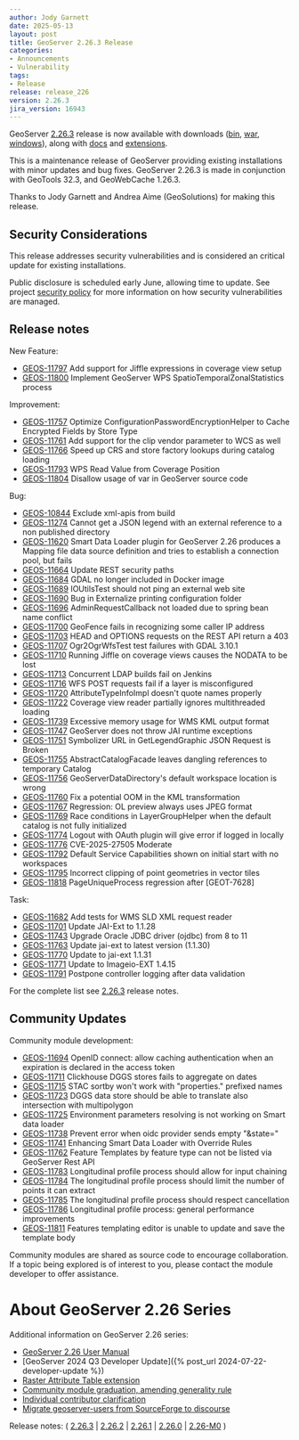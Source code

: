 ```yaml
---
author: Jody Garnett
date: 2025-05-13
layout: post
title: GeoServer 2.26.3 Release
categories:
- Announcements
- Vulnerability
tags:
- Release
release: release_226
version: 2.26.3
jira_version: 16943
--- 
```


GeoServer [2.26.3](/release/2.26.3/) release is now available
with downloads
([bin](https://sourceforge.net/projects/geoserver/files/GeoServer/2.26.3/geoserver-2.26.3-bin.zip/download),
[war](https://sourceforge.net/projects/geoserver/files/GeoServer/2.26.3/geoserver-2.26.3-war.zip/download),
[windows](https://sourceforge.net/projects/geoserver/files/GeoServer/2.26.3/GeoServer-2.26.3-winsetup.exe/download)), along with 
[docs](https://sourceforge.net/projects/geoserver/files/GeoServer/2.26.3/geoserver-2.26.3-htmldoc.zip/download) and
[extensions](https://sourceforge.net/projects/geoserver/files/GeoServer/2.26.3/extensions/).

This is a maintenance release of GeoServer providing existing installations with minor updates and bug fixes.
GeoServer 2.26.3 is made in conjunction with GeoTools 32.3, and GeoWebCache 1.26.3. 

Thanks to Jody Garnett and Andrea Aime (GeoSolutions) for making this release. 

## Security Considerations

This release addresses security vulnerabilities and is considered an critical update for existing installations.

<!-- update cve list details when disclosed -->

Public disclosure is scheduled early June, allowing time to update. See project [security policy](https://github.com/geoserver/geoserver/blob/main/SECURITY.md) for more information on how security vulnerabilities are managed. 

## Release notes

New Feature:

* [GEOS-11797](https://osgeo-org.atlassian.net/browse/GEOS-11797) Add support for Jiffle expressions in coverage view setup
* [GEOS-11800](https://osgeo-org.atlassian.net/browse/GEOS-11800) Implement GeoServer WPS SpatioTemporalZonalStatistics process

Improvement:

* [GEOS-11757](https://osgeo-org.atlassian.net/browse/GEOS-11757) Optimize ConfigurationPasswordEncryptionHelper to Cache Encrypted Fields by Store Type
* [GEOS-11761](https://osgeo-org.atlassian.net/browse/GEOS-11761) Add support for the clip vendor parameter to WCS as well
* [GEOS-11766](https://osgeo-org.atlassian.net/browse/GEOS-11766) Speed up CRS and store factory lookups during catalog loading
* [GEOS-11793](https://osgeo-org.atlassian.net/browse/GEOS-11793) WPS Read Value from Coverage Position
* [GEOS-11804](https://osgeo-org.atlassian.net/browse/GEOS-11804) Disallow usage of var in GeoServer source code

Bug:

* [GEOS-10844](https://osgeo-org.atlassian.net/browse/GEOS-10844) Exclude xml-apis from build
* [GEOS-11274](https://osgeo-org.atlassian.net/browse/GEOS-11274) Cannot get a JSON legend with an external reference to a non published directory
* [GEOS-11620](https://osgeo-org.atlassian.net/browse/GEOS-11620) Smart Data Loader plugin for GeoServer 2.26 produces a Mapping file data source definition and tries to establish a connection pool, but fails
* [GEOS-11664](https://osgeo-org.atlassian.net/browse/GEOS-11664) Update REST security paths
* [GEOS-11684](https://osgeo-org.atlassian.net/browse/GEOS-11684) GDAL no longer included in Docker image
* [GEOS-11689](https://osgeo-org.atlassian.net/browse/GEOS-11689) IOUtilsTest should not ping an external web site
* [GEOS-11690](https://osgeo-org.atlassian.net/browse/GEOS-11690) Bug in Externalize printing configuration folder
* [GEOS-11696](https://osgeo-org.atlassian.net/browse/GEOS-11696) AdminRequestCallback not loaded due to spring bean name conflict
* [GEOS-11700](https://osgeo-org.atlassian.net/browse/GEOS-11700) GeoFence fails in recognizing some caller IP address
* [GEOS-11703](https://osgeo-org.atlassian.net/browse/GEOS-11703) HEAD and OPTIONS requests on the REST API return a 403
* [GEOS-11707](https://osgeo-org.atlassian.net/browse/GEOS-11707) Ogr2OgrWfsTest test failures with GDAL 3.10.1
* [GEOS-11710](https://osgeo-org.atlassian.net/browse/GEOS-11710) Running Jiffle on coverage views causes the NODATA to be lost
* [GEOS-11713](https://osgeo-org.atlassian.net/browse/GEOS-11713) Concurrent LDAP builds fail on Jenkins
* [GEOS-11716](https://osgeo-org.atlassian.net/browse/GEOS-11716) WFS POST requests fail if a layer is misconfigured
* [GEOS-11720](https://osgeo-org.atlassian.net/browse/GEOS-11720) AttributeTypeInfoImpl doesn't quote names properly
* [GEOS-11722](https://osgeo-org.atlassian.net/browse/GEOS-11722) Coverage view reader partially ignores multithreaded loading
* [GEOS-11739](https://osgeo-org.atlassian.net/browse/GEOS-11739) Excessive memory usage for WMS KML output format
* [GEOS-11747](https://osgeo-org.atlassian.net/browse/GEOS-11747) GeoServer does not throw JAI runtime exceptions
* [GEOS-11751](https://osgeo-org.atlassian.net/browse/GEOS-11751) Symbolizer URL in GetLegendGraphic JSON Request is Broken
* [GEOS-11755](https://osgeo-org.atlassian.net/browse/GEOS-11755) AbstractCatalogFacade leaves dangling references to temporary Catalog
* [GEOS-11756](https://osgeo-org.atlassian.net/browse/GEOS-11756) GeoServerDataDirectory's default workspace location is wrong
* [GEOS-11760](https://osgeo-org.atlassian.net/browse/GEOS-11760) Fix a potential OOM in the KML transformation
* [GEOS-11767](https://osgeo-org.atlassian.net/browse/GEOS-11767) Regression: OL preview always uses JPEG format
* [GEOS-11769](https://osgeo-org.atlassian.net/browse/GEOS-11769) Race conditions in LayerGroupHelper when the default catalog is not fully initialized
* [GEOS-11774](https://osgeo-org.atlassian.net/browse/GEOS-11774) Logout with OAuth plugin will give error if logged in locally
* [GEOS-11776](https://osgeo-org.atlassian.net/browse/GEOS-11776) CVE-2025-27505 Moderate
* [GEOS-11792](https://osgeo-org.atlassian.net/browse/GEOS-11792) Default Service Capabilities shown on initial start with no workspaces
* [GEOS-11795](https://osgeo-org.atlassian.net/browse/GEOS-11795) Incorrect clipping of point geometries in vector tiles
* [GEOS-11818](https://osgeo-org.atlassian.net/browse/GEOS-11818) PageUniqueProcess regression after [GEOT-7628]

Task:

* [GEOS-11682](https://osgeo-org.atlassian.net/browse/GEOS-11682) Add tests for WMS SLD XML request reader
* [GEOS-11701](https://osgeo-org.atlassian.net/browse/GEOS-11701) Update JAI-Ext to 1.1.28
* [GEOS-11743](https://osgeo-org.atlassian.net/browse/GEOS-11743) Upgrade Oracle JDBC driver (ojdbc) from 8 to 11
* [GEOS-11763](https://osgeo-org.atlassian.net/browse/GEOS-11763) Update jai-ext to latest version (1.1.30)
* [GEOS-11770](https://osgeo-org.atlassian.net/browse/GEOS-11770) Update to jai-ext 1.1.31
* [GEOS-11771](https://osgeo-org.atlassian.net/browse/GEOS-11771) Update to Imageio-EXT 1.4.15
* [GEOS-11791](https://osgeo-org.atlassian.net/browse/GEOS-11791) Postpone controller logging after data validation

For the complete list see [2.26.3](https://github.com/geoserver/geoserver/releases/tag/2.26.3) release notes. 

## Community Updates

Community module development:

* [GEOS-11694](https://osgeo-org.atlassian.net/browse/GEOS-11694) OpenID connect: allow caching authentication when an expiration is declared in the access token
* [GEOS-11711](https://osgeo-org.atlassian.net/browse/GEOS-11711) Clickhouse DGGS stores fails to aggregate on dates
* [GEOS-11715](https://osgeo-org.atlassian.net/browse/GEOS-11715) STAC sortby won't work with "properties." prefixed names
* [GEOS-11723](https://osgeo-org.atlassian.net/browse/GEOS-11723) DGGS data store should be able to translate also intersection with multipolygon
* [GEOS-11725](https://osgeo-org.atlassian.net/browse/GEOS-11725) Environment parameters resolving is not working on Smart data loader
* [GEOS-11738](https://osgeo-org.atlassian.net/browse/GEOS-11738) Prevent error when oidc provider sends empty "&state="
* [GEOS-11741](https://osgeo-org.atlassian.net/browse/GEOS-11741) Enhancing Smart Data Loader with Override Rules
* [GEOS-11762](https://osgeo-org.atlassian.net/browse/GEOS-11762) Feature Templates by feature type can not be listed via GeoServer Rest API
* [GEOS-11783](https://osgeo-org.atlassian.net/browse/GEOS-11783) Longitudinal profile process should allow for input chaining
* [GEOS-11784](https://osgeo-org.atlassian.net/browse/GEOS-11784) The longitudinal profile process should limit the number of points it can extract
* [GEOS-11785](https://osgeo-org.atlassian.net/browse/GEOS-11785) The longitudinal profile process should respect cancellation
* [GEOS-11786](https://osgeo-org.atlassian.net/browse/GEOS-11786) Longitudinal profile process: general performance improvements
* [GEOS-11811](https://osgeo-org.atlassian.net/browse/GEOS-11811) Features templating editor is unable to update and save the template body

Community modules are shared as source code to encourage collaboration. If a topic being explored is of interest to you, please contact the module developer to offer assistance. 

# About GeoServer 2.26 Series

Additional information on GeoServer 2.26 series:

* [GeoServer 2.26 User Manual](https://docs.geoserver.org/2.26.x/en/user/)
* [GeoServer 2024 Q3 Developer Update]({% post_url 2024-07-22-developer-update %}) 
* [Raster Attribute Table extension](https://github.com/geoserver/geoserver/wiki/GSIP-222)
* [Community module graduation, amending generality rule](https://github.com/geoserver/geoserver/wiki/GSIP-223)
* [Individual contributor clarification](https://github.com/geoserver/geoserver/wiki/GSIP-224)
* [Migrate geoserver-users from SourceForge to discourse](https://github.com/geoserver/geoserver/wiki/GSIP-225)

Release notes:
( [2.26.3](https://github.com/geoserver/geoserver/releases/tag/2.26.3)
| [2.26.2](https://github.com/geoserver/geoserver/releases/tag/2.26.2)
| [2.26.1](https://github.com/geoserver/geoserver/releases/tag/2.26.1)
| [2.26.0](https://github.com/geoserver/geoserver/releases/tag/2.26.0)
| [2.26-M0](https://github.com/geoserver/geoserver/releases/tag/2.26-M0)
) 

